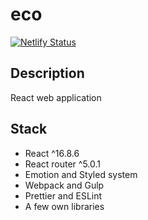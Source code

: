 # eco

[![Netlify Status](https://api.netlify.com/api/v1/badges/75e93564-22a7-4416-9dba-ce7377875e6a/deploy-status)](https://app.netlify.com/sites/eco-armenia/deploys)

## Description

React web application

## Stack

- React ^16.8.6
- React router ^5.0.1
- Emotion and Styled system
- Webpack and Gulp
- Prettier and ESLint
- A few own libraries
